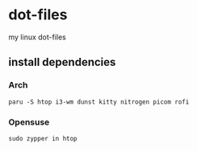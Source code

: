 # dot-files

my linux dot-files

## install dependencies

### Arch

    paru -S htop i3-wm dunst kitty nitrogen picom rofi

### Opensuse

    sudo zypper in htop

